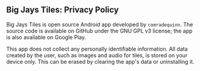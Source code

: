 ## Big Jays Tiles: Privacy Policy

Big Jays Tiles is open source Android app developed by `comradequinn`. The source code is available on GitHub under the GNU GPL v3 license; the app is also available on Google Play.

This app does not collect any personally identifiable information. All data created by the user, such as images and audio for tiles, is stored on your device only. This can be erased by clearing the app's data or uninstalling it.
